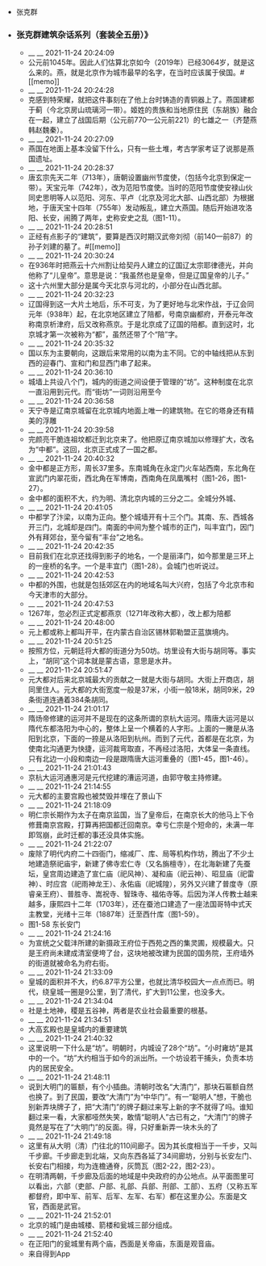 - 张克群
- ### 张克群建筑杂话系列（套装全五册）》
    - __ __ 2021-11-24 20:24:09
    - 公元前1045年。因此人们估算北京如今（2019年）已经3064岁，就是这么来的。燕，就是北京作为城市最早的名字，在当时应该属于侯国。#[[memo]]
    - __ __ 2021-11-24 20:24:28
    - 克感到特荣耀，就把这件事刻在了他上台时铸造的青铜器上了。燕国建都于蓟（今北京房山琉璃河一带）。姬姓的贵族和当地原住民（东胡族）融合在一起，建立了战国后期（公元前770—公元前221）的七雄之一（齐楚燕韩赵魏秦）。
    - __ __ 2021-11-24 20:27:09
    - 燕国在地面上基本没留下什么，只有一些土堆，考古学家考证了说那是燕国遗址。
    - __ __ 2021-11-24 20:28:37
    - 唐玄宗先天二年（713年），唐朝设置幽州节度使，（包括今北京到保定一带）。天宝元年（742年），改为范阳节度使。当时的范阳节度使安禄山伙同史思明等人以范阳、河东、平卢（北京及河北大部、山西北部）为根据地，于唐天宝十四年（755年）发动叛乱，建立大燕国。随后开始进攻洛阳、长安，闹腾了两年，史称安史之乱（图1-11）。
    - __ __ 2021-11-24 20:28:51
    - 正经有点影子的“建筑”，要算是西汉时期汉武帝刘彻（前140—前87）的孙子刘建的墓了。#[[memo]]
    - __ __ 2021-11-24 20:30:24
    - 在936年时把燕云十六州割让给契丹人建立的辽国辽太宗耶律德光，并向他称了“儿皇帝”。意思是说：“我虽然也是皇帝，但是辽国皇帝的儿子。”
    - 这十六州里大部分是属今天北京与河北的，小部分在山西北部。
    - __ __ 2021-11-24 20:32:23
    - 辽国得到这一大片土地后，乐不可支，为了更好地与北宋作战，于辽会同元年（938年）起，在北京地区建立了陪都，号南京幽都府，开泰元年改称南京析津府，后又改称燕京。于是北京成了辽国的陪都。直到这时，北京城才第一次被称为“都”，虽然还带了个“陪”字。
    - __ __ 2021-11-24 20:35:32
    - 国以东为主要朝向，这跟后来常用的以南为主不同。它的中轴线把从东到西的迎春门、宣和门和显西门串了起来。
    - __ __ 2021-11-24 20:36:10
    - 城墙上共设八个门，城内的街道之间设便于管理的“坊”。这种制度在北京一直沿用到元代。而“街坊”一词则沿用至今
    - __ __ 2021-11-24 20:36:58
    - 天宁寺是辽南京城留在北京城内地面上唯一的建筑物。在它的塔身还有精美的浮雕
    - __ __ 2021-11-24 20:39:58
    - 完颜亮干脆连祖坟都迁到北京来了。他把原辽南京城加以修理扩大，改名为“中都”。这回，北京正式成了一国之都。
    - __ __ 2021-11-24 20:40:32
    - 金中都是正方形，周长37里多。东南城角在永定门火车站西南，东北角在宣武门内翠花街，西北角在军博南，西南角在凤凰嘴村（图1-26，图1-27）。
    - 金中都的面积不大，约为明、清北京内城的三分之二。全城分外城、
    - __ __ 2021-11-24 20:41:05
    - 中都学了汴梁，以南为正向。整个城墙开有十三个门。其南、东、西城各开三门，北城却是四门。南面的中间为整个城市的正门，叫丰宜门，因门外有拜郊台，至今留有“丰台”之地名。
    - __ __ 2021-11-24 20:42:35
    - 目前我们在北京还找得到影子的地名，一个是丽泽门，如今那里是三环上的一座桥的名字。一个是丰宜门（图1-28）。会城门也听说过。
    - __ __ 2021-11-24 20:42:53
    - 中都的外围，也就是包括郊区在内的地域名叫大兴府，包括了今北京市和今天津市的大部分。
    - __ __ 2021-11-24 20:47:53
    - 1267年，忽必烈正式定都燕京（1271年改称大都），改上都为陪都
    - __ __ 2021-11-24 20:48:00
    - 元上都或称上都叫开平，在内蒙古自治区锡林郭勒盟正蓝旗境内。
    - __ __ 2021-11-24 20:51:25
    - 按照方位，元朝廷将大都的街道分为50坊。坊里设有大街与胡同等。事实上，“胡同”这个词本就是蒙古语，意思是水井。
    - __ __ 2021-11-24 20:51:47
    - 元大都对后来北京城最大的贡献之一就是大街与胡同。大街上开商店，胡同里住人。元大都的大街宽度一般是37米，小街一般18米，胡同9米，29条街道连通着384条胡同。
    - __ __ 2021-11-24 21:01:17
    - 隋炀帝修建的运河并不是现在的这条所谓的京杭大运河。隋唐大运河是以隋代东都洛阳为中心的，整体上呈一个横着的人字形。上面的一撇是从洛阳到北京，下面的一捺是从洛阳到杭州。而到了元代，首都是在北京，为使南北沟通更为快捷，运河裁弯取直，不再经过洛阳，大体呈一条直线。只有北边一小段和南边一段是跟隋唐大运河重叠的（图1-45，图1-46）。
    - __ __ 2021-11-24 21:01:43
    - 京杭大运河通惠河是元代挖建的漕运河道，由郭守敬主持修建。
    - __ __ 2021-11-24 21:14:55
    - 元大都的主要宫殿也被焚毁并埋在了景山下
    - __ __ 2021-11-24 21:18:09
    - 明仁宗长期作为太子在南京监国，当了皇帝后，在南京长大的他马上下令修葺南京宫殿，打算再把国都迁回南京。幸亏仁宗是个短命的，未满一年即驾崩，此时迁都的事还没具体实施。
    - __ __ 2021-11-24 21:22:07
    - 废除了明代内府二十四衙门，缩减厂、库、局等机构作坊，腾出了不少土地建造祭祀庙宇，新建了佛寺宏仁寺（又名旃檀寺），在北海新建了先蚕坛，皇宫周边建造了宣仁庙（祀风神）、凝和庙（祀云神）、昭显庙（祀雷神）、时应宫（祀雨神龙王）、永佑庙（祀城隍），另外又兴建了普度寺（原睿亲王府）、普胜寺、嵩祝寺、智珠寺、福佑寺等。后因为洋人传教士越来越多，康熙四十二年（1703年），还在蚕池口建造了一座法国哥特中式天主教堂，光绪十三年（1887年）迁至西什库（图1-59）。
    - 图1-58 东长安门
    - __ __ 2021-11-24 21:24:16
    - 为宣统之父载沣所建的新摄政王府位于西苑之西的集灵圃，规模最大。只是王府尚未建成清室便垮了台，这块地被改建为民国的国务院，王府墙外的街道就被命名为府右街。
    - __ __ 2021-11-24 21:33:09
    - 皇城的面积并不大，约6.87平方公里，也就比清华校园大一点点而已。明代，绕皇城一圈是9公里，到了清代，扩大到11公里，也没多大。
    - __ __ 2021-11-24 21:34:04
    - 社是土地神，稷是五谷神，两者是农业社会最重要的根基。
    - __ __ 2021-11-24 21:34:51
    - 大高玄殿也是皇城内的重要建筑
    - __ __ 2021-11-24 21:40:32
    - 这里说明一下什么是“坊”。明朝时，内城设了28个“坊”。“小时雍坊”是其中的一个。“坊”大约相当于如今的派出所。一个坊设若干捕头，负责本坊内的居民安全。
    - __ __ 2021-11-24 21:48:11
    - 说到大明门的匾额，有个小插曲。清朝时改名“大清门”，那块石匾额自然也换了。到了民国，要改“大清门”为“中华门”。有一“聪明人”想，干脆也别新弄块牌子了，把“大清门”的牌子翻过来写上新的字不就得了吗。谁知翻过来一看，大家都哑然失笑，敢情“聪明人”古已有之，“大清门”的牌子竟然是写在了“大明门”的反面。得，只好重新弄一块木头的了
    - __ __ 2021-11-24 21:49:18
    - 这里有从大明（清）门往北的110间廊子。因为其长度相当于一千步，又叫千步廊。千步廊走到北端，又向东西各延了34间廊坊，分别与长安左门、长安右门相接，均为连檐通脊，灰筒瓦（图2-22，图2-23）。
    - 在明清两朝，千步廊及后面的地域是中央政府的办公地点。从平面图里可以看出，六部（吏部、户部、礼部、兵部、刑部、工部）、五府（又称五军都督府，即中军、前军、后军、左军、右军）都在这里办公。东面是文官，西面是武官。
    - __ __ 2021-11-24 21:52:01
    - 北京的城门是由城楼、箭楼和瓮城三部分组成。
    - __ __ 2021-11-24 21:52:40
    - 在正阳门的瓮城里有两个庙，西面是关帝庙，东面是观音庙。
    - 来自得到App
